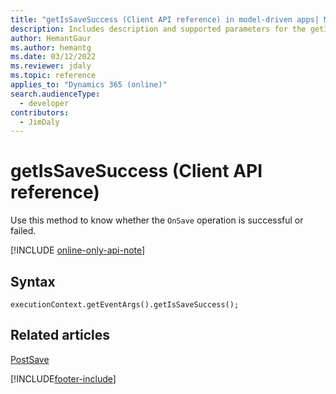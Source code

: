 ```yaml
---
title: "getIsSaveSuccess (Client API reference) in model-driven apps| MicrosoftDocs"
description: Includes description and supported parameters for the getIsSaveSuccess method.
author: HemantGaur
ms.author: hemantg
ms.date: 03/12/2022
ms.reviewer: jdaly
ms.topic: reference
applies_to: "Dynamics 365 (online)"
search.audienceType: 
  - developer
contributors:
  - JimDaly
---
```

# getIsSaveSuccess (Client API reference)

Use this method to know whether the `OnSave` operation is successful or failed.

[!INCLUDE [online-only-api-note](../../includes/online-only-api-note.md)]

## Syntax

`executionContext.getEventArgs().getIsSaveSuccess();`

## Related articles

[PostSave](../events/postsave.md)

[!INCLUDE[footer-include](../../../../../includes/footer-banner.md)]
